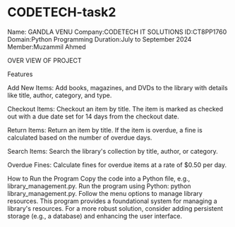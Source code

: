 # CODETECH-task2
Name: GANDLA VENU
Company:CODETECH IT SOLUTIONS
ID:CT8PP1760 
Domain:Python Programming 
Duration:July to September 2024
Member:Muzammil Ahmed

OVER VIEW OF PROJECT

Features

Add New Items: Add books, magazines, and DVDs to the library with details like title, author, category, and type.

Checkout Items: Checkout an item by title. The item is marked as checked out with a due date set for 14 days from the checkout date.

Return Items: Return an item by title. If the item is overdue, a fine is calculated based on the number of overdue days.

Search Items: Search the library's collection by title, author, or category.

Overdue Fines: Calculate fines for overdue items at a rate of $0.50 per day.

How to Run the Program
Copy the code into a Python file, e.g., library_management.py.
Run the program using Python: python library_management.py.
Follow the menu options to manage library resources.
This program provides a foundational system for managing a library's resources. For a more robust solution, consider adding persistent storage (e.g., a database) and enhancing the user interface.






